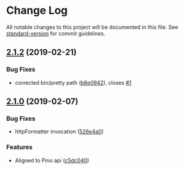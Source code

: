 # Change Log

All notable changes to this project will be documented in this file. See [standard-version](https://github.com/conventional-changelog/standard-version) for commit guidelines.

<a name="2.1.2"></a>

## [2.1.2](https://github.com/MechanicalHuman/dev-bunyan-pretty/compare/v2.1.1...v2.1.2) (2019-02-21)

### Bug Fixes

- corrected bin/pretty path ([b8e0942](https://github.com/MechanicalHuman/dev-bunyan-pretty/commit/b8e0942)), closes [#1](https://github.com/MechanicalHuman/dev-bunyan-pretty/issues/1)

<a name="2.1.0"></a>

## [2.1.0](https://github.com/MechanicalHuman/dev-bunyan-pretty/compare/v2.0.8...v2.1.0) (2019-02-07)

### Bug Fixes

- httpFormatter invocation ([526e4a0](https://github.com/MechanicalHuman/dev-bunyan-pretty/commit/526e4a0))

### Features

- Aligned to Pino api ([c5dc040](https://github.com/MechanicalHuman/dev-bunyan-pretty/commit/c5dc040))
